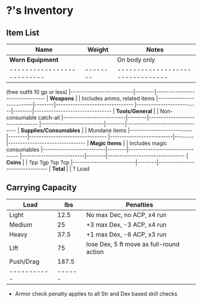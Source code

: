 # ?'s Inventory
## Item List
| Name                     | Weight | Notes
|--------------------------|--------|--------------------------------
| **Worn Equipment**       |        | On body only
|--------------------------|--------|--------------------------------
(free outfit 10 gp or less)
|--------------------------|--------|--------------------------------
| **Weapons**              |        | Includes ammo, related items
|--------------------------|--------|--------------------------------
|--------------------------|--------|--------------------------------
| **Tools/General**        |        | Non-consumable catch-all
|--------------------------|--------|--------------------------------
|--------------------------|--------|--------------------------------
| **Supplies/Consumables** |        | Mundane items
|--------------------------|--------|--------------------------------
|--------------------------|--------|--------------------------------
| **Magic Items**          |        | Includes magic consumables
|--------------------------|--------|--------------------------------
|--------------------------|--------|--------------------------------
| **Coins**                |        | ?pp ?gp ?sp ?cp
|--------------------------|--------|--------------------------------
| **Total**                |        | ? Load

## Carrying Capacity
| Load      | lbs  | Penalties
|-----------|------|------------
| Light     | 12.5 | No max Dec, no ACP, x4 run
| Medium    | 25   | +3 max Dex, -3 ACP, x4 run
| Heavy     | 37.5 | +1 max Dex, -6 ACP, x3 run
| Lift      | 75   | lose Dex, 5 ft move as full-round action
| Push/Drag |187.5 |
|-----------|------|
* Armor check penalty applies to all Str and Dex based skill checks
